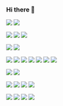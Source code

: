 ### Hi there 👋
![](https://img.shields.io/badge/OS-macOS-informational?style=flat&logo=apple&logoColor=white&color=ff0000)
![](https://img.shields.io/badge/OS-Linux-informational?style=flat&logo=Linux&logoColor=white&color=ff0000)

![](https://img.shields.io/badge/Code-JavaScript-informational?style=flat&logo=JavaScript&logoColor=white&color=4a90e2)
![](https://img.shields.io/badge/Code-TypeScript-informational?style=flat&logo=TypeScript&logoColor=white&color=4a90e2)
![](https://img.shields.io/badge/Code-Python-informational?style=flat&logo=python&logoColor=white&color=4a90e2)
<!-- ![](https://img.shields.io/badge/Code-Golang-informational?style=flat&logo=go&logoColor=white&color=4a90e2) -->
![](https://img.shields.io/badge/Code-HTML-informational?style=flat&logo=HTML5&logoColor=white&color=4a90e2)
![](https://img.shields.io/badge/Code-CSS-informational?style=flat&logo=CSS3&logoColor=white&color=4a90e2)

![](https://img.shields.io/badge/Code-Express-informational?style=flat&logo=Express&logoColor=white&color=4a90e2)
![](https://img.shields.io/badge/Code-Nest.js-informational?style=flat&logo=NestJS&logoColor=white&color=4a90e2)
![](https://img.shields.io/badge/Code-React.js-informational?style=flat&logo=React&logoColor=white&color=4a90e2)
![](https://img.shields.io/badge/Code-Gatsby-informational?style=flat&logo=Gatsby&logoColor=white&color=4a90e2)
![](https://img.shields.io/badge/Code-JWT-informational?style=flat&logo=JSONWebTokens&logoColor=white&color=4a90e2)
![](https://img.shields.io/badge/Code-Jest-informational?style=flat&logo=Jest&logoColor=white&color=4a90e2)
![](https://img.shields.io/badge/Code-Socket.io-informational?style=flat&logo=Socket.io&logoColor=white&color=4a90e2)

![](https://img.shields.io/badge/DB-MongoDB-informational?style=flat&logo=MongoDB&logoColor=white&color=4a90e2)
![](https://img.shields.io/badge/DB-MySQL-informational?style=flat&logo=MySQL&logoColor=white&color=4a90e2)


![](https://img.shields.io/badge/Cloud-Firebase-informational?style=flat&logo=firebase&logoColor=white&color=4a90e2)
![](https://img.shields.io/badge/Cloud-Google%20Cloud-informational?style=flat&logo=GoogleCloud&logoColor=white&color=4a90e2)
![](https://img.shields.io/badge/Cloud-Amazon%20AWS-informational?style=flat&logo=Amazon%20AWS&logoColor=white&color=4a90e2)
![](https://img.shields.io/badge/Cloud-DigitalOcean-informational?style=flat&logo=DigitalOcean&logoColor=white&color=4a90e2)

![](https://img.shields.io/badge/Tools-Docker-informational?style=flat&logo=docker&logoColor=white&color=4a90e2)
![](https://img.shields.io/badge/Tools-Git-informational?style=flat&logo=GitHub&logoColor=white&color=4a90e2)
![](https://img.shields.io/badge/Tools-RabbitMQ-informational?style=flat&logo=RabbitMQ&logoColor=white&color=4a90e2)
![](https://img.shields.io/badge/Tools-Postman-informational?style=flat&logo=Postman&logoColor=white&color=4a90e2)

<!-- ![Top Langs](https://github-readme-stats.vercel.app/api/top-langs/?username=ulisestob&layout=compact) -->
